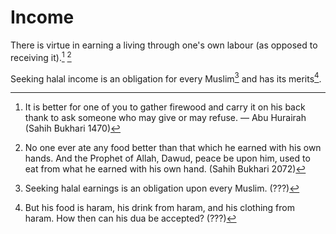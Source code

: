 # Income

There is virtue in earning a living through one's own labour (as opposed to receiving it).[^firewood] [^ownhand]

Seeking halal income is an obligation for every Muslim[^halalearnings] and has its merits[^dua].

[^firewood]: It is better for one of you to gather firewood and carry it on his back thank to ask someone who may give or may refuse. 
— Abu Hurairah (Sahih Bukhari 1470)

[^ownhand]: No one ever ate any food better than that which he earned with his own hands. And the Prophet of Allah, Dawud, peace be upon him, used to eat from what he earned with his own hand. (Sahih Bukhari 2072)

[^halalearnings]: Seeking halal earnings is an obligation upon every Muslim. (???)

[^dua]: But his food is haram, his drink from haram, and his clothing from haram. How then can his dua be accepted? (???)
